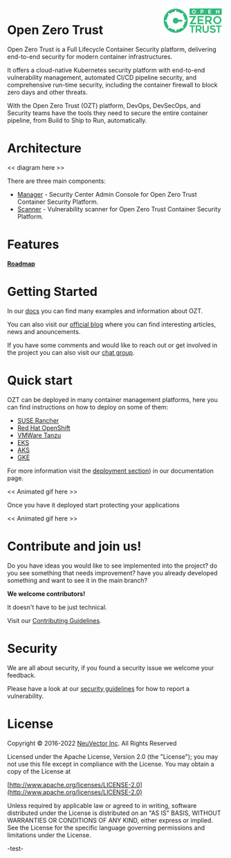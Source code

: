 <img align="right" src="https://github.com/openzt/openzerotrust/blob/main/OpenZeroTrustLogo_Green2.png" width="150px" />

# Open Zero Trust

Open Zero Trust is a Full Lifecycle Container Security platform, delivering end-to-end security for modern container infrastructures.

It offers a cloud-native Kubernetes security platform with end-to-end vulnerability management, automated CI/CD pipeline security, and comprehensive run-time security, including the container firewall to block zero days and other threats.

With the Open Zero Trust (OZT) platform, DevOps, DevSecOps, and Security teams have the tools they need to secure the entire container pipeline, from Build to Ship to Run, automatically.


# Architecture

<< diagram here >>

There are three main components:

+ [Manager](https://github.com/openzt/manager) - Security Center Admin Console for Open Zero Trust Container Security Platform.
+ [Scanner](https://github.com/openzt/scanner) - Vulnerability scanner for Open Zero Trust Container Security Platform.


# Features



**[Roadmap](https://github.com/openzt/openzerotrust/blob/main/ROADMAP.md)**


# Getting Started

In our [docs](https://open-docs.neuvector.com) you can find many examples and information about OZT.


You can also visit our [official blog](https://blog.neuvector.com/article) where you can find interesting articles, news and anouncements.


If you have some comments and would like to reach out or get involved in the project you can also visit our [chat group]().



# Quick start

OZT can be deployed in many container management platforms, here you can find instructions on how to deploy on some of them:
+ [SUSE Rancher](https://open-docs.neuvector.com/deploying/rancher)
+ [Red Hat OpenShift](https://open-docs.neuvector.com/deploying/openshift)
+ [VMWare Tanzu]()
+ [EKS](https://open-docs.neuvector.com/deploying/publick8s)
+ [AKS](https://open-docs.neuvector.com/deploying/publick8s)
+ [GKE](https://open-docs.neuvector.com/deploying/publick8s)

For more information visit the [deployment section](https://open-docs.neuvector.com/deploying/production#planning-deployments)) in our documentation page.


<< Animated gif here >>


Once you have it deployed start protecting your applications


<< Animated gif here >>



# Contribute and join us!

Do you have ideas you would like to see implemented into the project? do you see something that needs improvement? have you already developed something and want to see it in the main branch? 


**We welcome contributors!**


It doesn't have to be just technical.


Visit our [Contributing Guidelines](neuvector/neuvector/blob/main/CONTRIBUTING.md).


# Security


We are all about security, if you found a security issue we welcome your feedback.


Please have a look at our [security guidelines](neuvector/blob/main/SECURITY.md) for how to report a vulnerability.



# License

Copyright © 2016-2022 [NeuVector Inc](https://neuvector.com). All Rights Reserved

Licensed under the Apache License, Version 2.0 (the "License");
you may not use this file except in compliance with the License.
You may obtain a copy of the License at

[http://www.apache.org/licenses/LICENSE-2.0](http://www.apache.org/licenses/LICENSE-2.0)

Unless required by applicable law or agreed to in writing, software
distributed under the License is distributed on an "AS IS" BASIS,
WITHOUT WARRANTIES OR CONDITIONS OF ANY KIND, either express or implied.
See the License for the specific language governing permissions and
limitations under the License.

-test-
